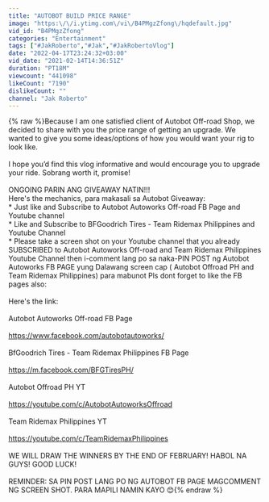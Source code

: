```yaml
---
title: "AUTOBOT BUILD PRICE RANGE"
image: "https:\/\/i.ytimg.com\/vi\/B4PMgzZfong\/hqdefault.jpg"
vid_id: "B4PMgzZfong"
categories: "Entertainment"
tags: ["#JakRoberto","#Jak","#JakRobertoVlog"]
date: "2022-04-17T23:24:32+03:00"
vid_date: "2021-02-14T14:36:51Z"
duration: "PT18M"
viewcount: "441098"
likeCount: "7190"
dislikeCount: ""
channel: "Jak Roberto"
---
```

{% raw %}Because I am one satisfied client of Autobot Off-road Shop, we decided to share with you the price range of getting an upgrade. We wanted to give you some ideas/options of how you would want your rig to look like.<br /><br />I hope you’d find this vlog informative and would encourage you to upgrade your ride. Sobrang worth it, promise!<br /><br />ONGOING PARIN ANG GIVEAWAY NATIN!!!<br />Here's the mechanics, para makasali sa Autobot Giveaway:<br />* Just like and Subscribe to Autobot Autoworks Off-road FB Page and Youtube channel<br />* Like and Subscribe to BFGoodrich Tires - Team Ridemax Philippines and Youtube Channel<br />* Please take a screen shot on your Youtube channel that you already SUBSCRIBED to  Autobot Autoworks Off-road and Team Ridemax Philippines Youtube Channel then i-comment lang po sa naka-PIN POST ng Autobot Autoworks FB PAGE yung Dalawang screen cap ( Autobot Offroad PH and Team Ridemax Philippines) para mabunot Pls dont forget to like the FB pages also: <br /><br />Here's the link:<br /><br />Autobot Autoworks Off-road FB Page<br /><br /><a rel="nofollow" target="blank" href="https://www.facebook.com/autobotautoworks/">https://www.facebook.com/autobotautoworks/</a><br /><br />BfGoodrich Tires - Team Ridemax Philippines FB Page<br /><br /><a rel="nofollow" target="blank" href="https://m.facebook.com/BFGTiresPH/">https://m.facebook.com/BFGTiresPH/</a><br /><br />Autobot  Offroad PH YT<br /><br /><a rel="nofollow" target="blank" href="https://youtube.com/c/AutobotAutoworksOffroad">https://youtube.com/c/AutobotAutoworksOffroad</a><br /><br />Team Ridemax Philippines YT<br /><br /><a rel="nofollow" target="blank" href="https://youtube.com/c/TeamRidemaxPhilippines">https://youtube.com/c/TeamRidemaxPhilippines</a><br /><br />WE WILL DRAW THE WINNERS BY THE END OF FEBRUARY! HABOL NA GUYS! GOOD LUCK!<br /><br />REMINDER: SA PIN POST LANG PO NG AUTOBOT FB PAGE MAGCOMMENT NG SCREEN SHOT. PARA MAPILI NAMIN KAYO 😊{% endraw %}
